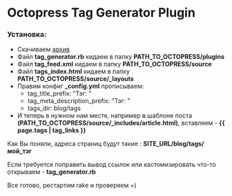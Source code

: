 # Octopress Tag Generator Plugin

### Установка:

- Скачиваем [архив](https://github.com/globalmac/octopress-tag-generator/archive/master.zip)
- Файл **tag_generator.rb** кидаем в папку **PATH_TO_OCTOPRESS/plugins**
- Файл **tag_feed.xml** кидаем в папку **PATH_TO_OCTOPRESS/source**
- Файл **tags_index.html** кидаем в папку **PATH_TO_OCTOPRESS/source/_layouts**
- Правим конфиг **_config.yml** прописываем:
  - tag_title_prefix: "Тэг: "
  - tag_meta_description_prefix: "Тэг: "
  - tags_dir: blog/tags
- И теперь в нужном нам месте, например в шаблоне поста **(PATH_TO_OCTOPRESS/source/_includes/article.html)**, вставляем - **{{ page.tags | tag_links }}**

Как Вы поняли, адреса страниц будут такие : **SITE_URL/blog/tags/мой_тэг**

Если требуется поправить вывод ссылок или кастомизировать что-то открываем - **tag_generator.rb**

Все готово, рестартим rake и проверяем =)


